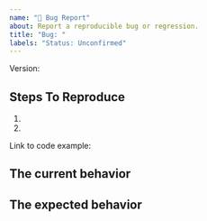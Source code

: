 ```yaml
---
name: "🐛 Bug Report"
about: Report a reproducible bug or regression.
title: "Bug: "
labels: "Status: Unconfirmed"
---
```


<!--
  Please provide a clear and concise description of what the bug is. Include screenshots if needed. Please test using the latest version to make sure your issue has not already been fixed.
-->

Version:

## Steps To Reproduce

1.
2.

<!--
  Your bug will get fixed much faster if we can run your code and it doesn't have dependencies other than React. Issues without reproduction steps or code examples may be immediately closed as not actionable.
-->

Link to code example:

<!--
  Please provide a CodeSandbox (https://codesandbox.io/s/new), a link to a repository on GitHub, or provide a minimal code example that reproduces the problem. You may provide a screenshot of the application if you think it is relevant to your bug report. Here are some tips for providing a minimal example: https://stackoverflow.com/help/mcve.
-->

## The current behavior

## The expected behavior
